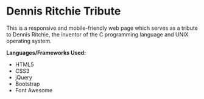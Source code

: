 Dennis Ritchie Tribute
==============

This is a responsive and mobile-friendly web page which serves as a tribute to Dennis Ritchie, the inventor of the C programming language and UNIX operating system.


**Languages/Frameworks Used:**

- HTML5
- CSS3
- jQuery
- Bootstrap
- Font Awesome
